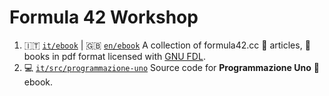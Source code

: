 # Formula 42 Workshop

1. 🇮🇹 [`it/ebook`](./it/ebooks/) | 🇬🇧 [`en/ebook`](./en/ebooks/) A collection of
formula42.cc  📰 articles, 📖 books in pdf format licensed with [GNU FDL](https://www.gnu.org/licenses/fdl-1.3.html). 
2. 💻 [`it/src/programmazione-uno`](./it/src/programmazione-uno) Source code for **Programmazione Uno** 📖 ebook.
